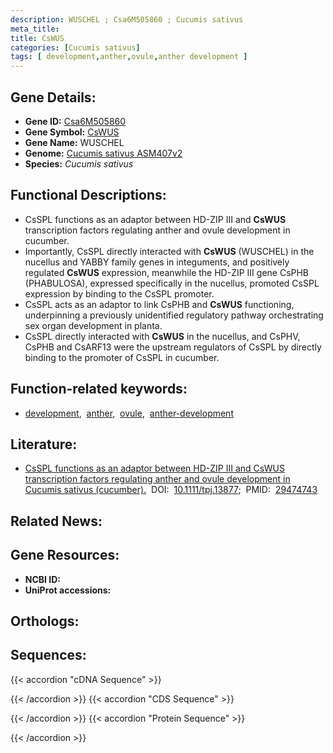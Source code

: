```yaml
---
description: WUSCHEL ; Csa6M505860 ; Cucumis sativus
meta_title:
title: CsWUS
categories: [Cucumis sativus]
tags: [ development,anther,ovule,anther development ]
---
```


## Gene Details:
- **Gene ID:**	[Csa6M505860](https://ensembl.gramene.org/id/Csa6M505860)
- **Gene Symbol:** <u>CsWUS</u>
- **Gene Name:** WUSCHEL
- **Genome:** [Cucumis sativus ASM407v2](https://ensembl.gramene.org/Cucumis_sativus/Info/Index)
- **Species:** *Cucumis sativus*

## Functional Descriptions:
   - CsSPL functions as an adaptor between HD-ZIP III and **CsWUS** transcription factors regulating anther and ovule development in cucumber.
   - Importantly, CsSPL directly interacted with **CsWUS** (WUSCHEL) in the nucellus and YABBY family genes in integuments, and positively regulated **CsWUS** expression, meanwhile the HD-ZIP III gene CsPHB (PHABULOSA), expressed specifically in the nucellus, promoted CsSPL expression by binding to the CsSPL promoter.
   - CsSPL acts as an adaptor to link CsPHB and **CsWUS** functioning, underpinning a previously unidentified regulatory pathway orchestrating sex organ development in planta.
   - CsSPL directly interacted with **CsWUS** in the nucellus, and CsPHV, CsPHB and CsARF13 were the upstream regulators of CsSPL by directly binding to the promoter of CsSPL in cucumber.

## Function-related keywords:
   - [development](/tags/development/),&nbsp;&nbsp;[anther](/tags/anther/),&nbsp;&nbsp;[ovule](/tags/ovule/),&nbsp;&nbsp;[anther-development](/tags/anther-development/)

## Literature:
   - [CsSPL functions as an adaptor between HD-ZIP III and CsWUS transcription factors regulating anther and ovule development in Cucumis sativus (cucumber).](https://doi.org/10.1111/tpj.13877)&nbsp;&nbsp;DOI:&nbsp;&nbsp;[10.1111/tpj.13877](https://doi.org/10.1111/tpj.13877);&nbsp;&nbsp;PMID:&nbsp;&nbsp;[29474743](https://pubmed.ncbi.nlm.nih.gov/29474743/)

## Related News:

## Gene Resources:
- **NCBI ID:**  [](https://www.ncbi.nlm.nih.gov/gene/?term=)
- **UniProt accessions:**  [](https://www.uniprot.org/uniprotkb//entry)

## Orthologs:

## Sequences:
{{< accordion "cDNA Sequence" >}}

{{< /accordion >}}
{{< accordion "CDS Sequence" >}}

{{< /accordion >}}
{{< accordion "Protein Sequence" >}}

{{< /accordion >}}
